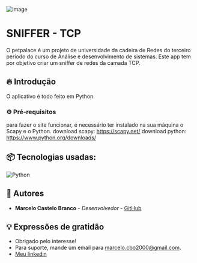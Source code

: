 ![image](https://github.com/MarceloCastelo/Sniffer-TCP/assets/111468803/ea9f7540-a942-4d5c-969f-4ba1b0495686)

# SNIFFER - TCP

O petpalace é um projeto de universidade da cadeira de Redes do terceiro período do curso de Análise e desenvolvimento de sistemas. Este app tem por objetivo criar um sniffer de redes da camada TCP.

## 🔥 Introdução

O aplicativo é todo feito em Python.

### ⚙️ Pré-requisitos

para fazer o site funcionar, é necessário ter instalado na sua máquina o Scapy e o Python.
download scapy: https://scapy.net/
download python: https://www.python.org/downloads/


## 📦 Tecnologias usadas:
![Python](https://img.shields.io/badge/python-3670A0?style=for-the-badge&logo=python&logoColor=ffdd54)

## 👷 Autores

* **Marcelo Castelo Branco** - *Desenvolvedor* - [GitHub](https://github.com/MarceloCastelo)
  
## 💡 Expressões de gratidão

* Obrigado pelo interesse!
* Para suporte, mande um email para marcelo.cbo2000@gmail.com.
* [Meu linkedin](https://www.linkedin.com/in/marcelocastelo/)
